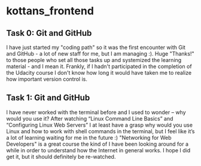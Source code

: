 # kottans_frontend
## Task 0: Git and GitHub

I have just started my "coding path" so it was the first encounter with 
Git and GitHub - a lot of new staff for me, but I am managing :).
Huge "Thanks!" to those people who set all those tasks up and systemized 
the learning material - and I mean it. Frankly, if I hadn't participated in 
the completion of the Udacity course I don't know how long it would have taken me
to realize how important version control is.

## Task 1: Git and GitHub

I have never worked with the terminal before and I used to wonder – why would
you use it? After watching “Linux Command Line Basics” and “Configuring Linux Web Servers” 
I at least have a grasp why would you use Linux and how to work with shell commands 
in the terminal, but I feel like it’s a lot of learning waiting for me in the future :)
"Networking for Web Developers" is a great course the kind of I have been looking 
around for a while in order to understand how the Internet in general works. I hope 
I did get it, but it should definitely be re-watched.

